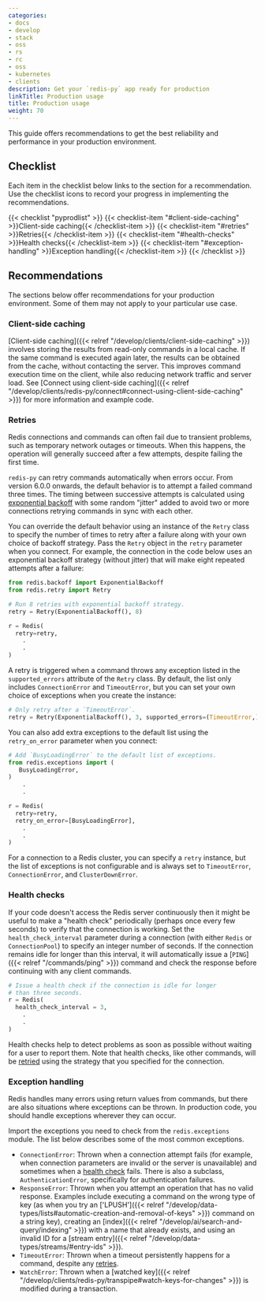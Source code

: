 ```yaml
---
categories:
- docs
- develop
- stack
- oss
- rs
- rc
- oss
- kubernetes
- clients
description: Get your `redis-py` app ready for production
linkTitle: Production usage
title: Production usage
weight: 70
---
```


This guide offers recommendations to get the best reliability and
performance in your production environment.

## Checklist

Each item in the checklist below links to the section
for a recommendation. Use the checklist icons to record your
progress in implementing the recommendations.

{{< checklist "pyprodlist" >}}
    {{< checklist-item "#client-side-caching" >}}Client-side caching{{< /checklist-item >}}
    {{< checklist-item "#retries" >}}Retries{{< /checklist-item >}}
    {{< checklist-item "#health-checks" >}}Health checks{{< /checklist-item >}}
    {{< checklist-item "#exception-handling" >}}Exception handling{{< /checklist-item >}}
{{< /checklist >}}

## Recommendations

The sections below offer recommendations for your production environment. Some
of them may not apply to your particular use case.

### Client-side caching

[Client-side caching]({{< relref "/develop/clients/client-side-caching" >}})
involves storing the results from read-only commands in a local cache. If the
same command is executed again later, the results can be obtained from the cache,
without contacting the server. This improves command execution time on the client,
while also reducing network traffic and server load. See
[Connect using client-side caching]({{< relref "/develop/clients/redis-py/connect#connect-using-client-side-caching" >}})
for more information and example code.

### Retries

Redis connections and commands can often fail due to transient problems,
such as temporary network outages or timeouts. When this happens,
the operation will generally succeed after a few attempts, despite
failing the first time.

`redis-py` can retry commands automatically when
errors occur. From version 6.0.0 onwards, the default behavior is to
attempt a failed command three times.
The timing between successive attempts is calculated using
[exponential backoff](https://en.wikipedia.org/wiki/Exponential_backoff)
with some random "jitter" added to avoid two or more connections retrying
commands in sync with each other.

You can override the default behavior using an instance of the `Retry` class to
specify the number of times to retry after a failure along with your
own choice of backoff strategy.
Pass the `Retry` object in the `retry` parameter when you connect.
For example, the connection in the code below uses an exponential backoff strategy
(without jitter) that will make eight repeated attempts after a failure:

```py
from redis.backoff import ExponentialBackoff
from redis.retry import Retry

# Run 8 retries with exponential backoff strategy.
retry = Retry(ExponentialBackoff(), 8)

r = Redis(
  retry=retry,
    .
    .
)
```

A retry is triggered when a command throws any exception
listed in the `supported_errors` attribute of the `Retry` class.
By default, the list only includes `ConnectionError` and `TimeoutError`,
but you can set your own choice of exceptions when you create the
instance:

```py
# Only retry after a `TimeoutError`.
retry = Retry(ExponentialBackoff(), 3, supported_errors=(TimeoutError,))
```

You can also add extra exceptions to the default list using the `retry_on_error`
parameter when you connect:

```py
# Add `BusyLoadingError` to the default list of exceptions.
from redis.exceptions import (
   BusyLoadingError,
)
    .
    .

r = Redis(
  retry=retry,
  retry_on_error=[BusyLoadingError],
    .
    .
)
```

For a connection to a Redis cluster, you can specify a `retry` instance,
but the list of exceptions is not configurable and is always set
to `TimeoutError`, `ConnectionError`, and `ClusterDownError`.

### Health checks

If your code doesn't access the Redis server continuously then it
might be useful to make a "health check" periodically (perhaps once
every few seconds) to verify that the connection is working.
Set the `health_check_interval` parameter during
a connection (with either `Redis` or `ConnectionPool`) to specify
an integer number of seconds. If the connection remains idle for
longer than this interval, it will automatically issue a
[`PING`]({{< relref "/commands/ping" >}}) command and check the
response before continuing with any client commands.

```py
# Issue a health check if the connection is idle for longer
# than three seconds.
r = Redis(
  health_check_interval = 3,
    .
    .
)
```

Health checks help to detect problems as soon as possible without
waiting for a user to report them. Note that health checks, like
other commands, will be [retried](#retries) using the strategy
that you specified for the connection.

### Exception handling

Redis handles many errors using return values from commands, but there
are also situations where exceptions can be thrown. In production code,
you should handle exceptions wherever they can occur. 

Import the exceptions you need to check from the `redis.exceptions`
module. The list below describes some of the most common exceptions.

- `ConnectionError`: Thrown when a connection attempt fails
  (for example, when connection parameters are invalid or the server
  is unavailable) and sometimes when a [health check](#health-checks)
  fails. There is also a subclass, `AuthenticationError`, specifically
  for authentication failures.
- `ResponseError`: Thrown when you attempt an operation that has no valid
  response. Examples include executing a command on the wrong type of key
  (as when you try an
  ['LPUSH']({{< relref "/develop/data-types/lists#automatic-creation-and-removal-of-keys" >}})
  command on a string key), creating an
  [index]({{< relref "/develop/ai/search-and-query/indexing" >}})
  with a name that already exists, and using an invalid ID for a
  [stream entry]({{< relref "/develop/data-types/streams/#entry-ids" >}}).
- `TimeoutError`: Thrown when a timeout persistently happens for a command,
  despite any [retries](#retries).
- `WatchError`: Thrown when a
  [watched key]({{< relref "/develop/clients/redis-py/transpipe#watch-keys-for-changes" >}}) is
  modified during a transaction.

